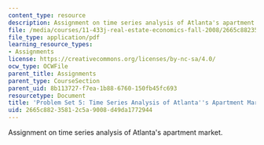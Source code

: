 ```yaml
---
content_type: resource
description: Assignment on time series analysis of Atlanta's apartment market.
file: /media/courses/11-433j-real-estate-economics-fall-2008/2665c88235812c5a9008d49da1772944_ps5_08.pdf
file_type: application/pdf
learning_resource_types:
- Assignments
license: https://creativecommons.org/licenses/by-nc-sa/4.0/
ocw_type: OCWFile
parent_title: Assignments
parent_type: CourseSection
parent_uid: 8b113727-f7ea-1b88-6760-150fb45fc693
resourcetype: Document
title: 'Problem Set 5: Time Series Analysis of Atlanta''s Apartment Market'
uid: 2665c882-3581-2c5a-9008-d49da1772944
---
```

Assignment on time series analysis of Atlanta's apartment market.